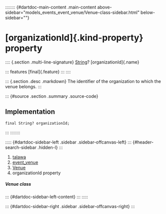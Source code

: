 :::::::: {#dartdoc-main-content .main-content above-sidebar="models_events_event_venue/Venue-class-sidebar.html" below-sidebar=""}
<div>

# [organizationId]{.kind-property} property

</div>

:::: {.section .multi-line-signature}
[String](https://api.flutter.dev/flutter/dart-core/String-class.html)?
[organizationId]{.name}

::: features
[final]{.feature}
:::
::::

::: {.section .desc .markdown}
The identifier of the organization to which the venue belongs.
:::

::: {#source .section .summary .source-code}
## Implementation

``` language-dart
final String? organizationId;
```
:::
::::::::

::::: {#dartdoc-sidebar-left .sidebar .sidebar-offcanvas-left}
::: {#header-search-sidebar .hidden-l}
:::

1.  [talawa](../../index.html)
2.  [event_venue](../../models_events_event_venue/)
3.  [Venue](../../models_events_event_venue/Venue-class.html)
4.  organizationId property

##### Venue class

::: {#dartdoc-sidebar-left-content}
:::
:::::

::: {#dartdoc-sidebar-right .sidebar .sidebar-offcanvas-right}
:::
